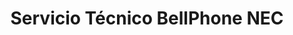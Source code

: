 ---
title: "Servicio Técnico BellPhone NEC"
url: /valparaiso/servicio-tecnico-bellphone-nec/
shop: electrónica
---